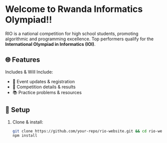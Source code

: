 # Welcome to Rwanda Informatics Olympiad!!

RIO is a national competition for high school students, promoting algorithmic and programming excellence. Top performers qualify for the **International Olympiad in Informatics (IOI)**.  


## 🌐 Features  
Includes & Will Include: 
- 📢 Event updates & registration  
- 🏅 Competition details & results  
- 📚 Practice problems & resources  

## 🔧 Setup  
1. Clone & install:  
   ```sh
   git clone https://github.com/your-repo/rio-website.git && cd rio-website  
   npm install
